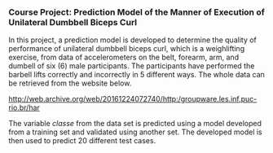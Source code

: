 ### Course Project: Prediction Model of the Manner of Execution of Unilateral Dumbbell Biceps Curl

In this project, a prediction model is developed to determine the quality of performance of unilateral dumbbell biceps curl, which is a weighlifting exercise, from data of accelerometers on the belt, forearm, arm, and dumbell of six (6) male participants. The participants have performed the barbell lifts correctly and incorrectly in 5 different ways. The whole data can be retrieved from the website below.

http://web.archive.org/web/20161224072740/http:/groupware.les.inf.puc-rio.br/har

The variable *classe* from the data set is predicted using a model developed from a training set and validated using another set. The developed model is then used to predict 20 different test cases.
